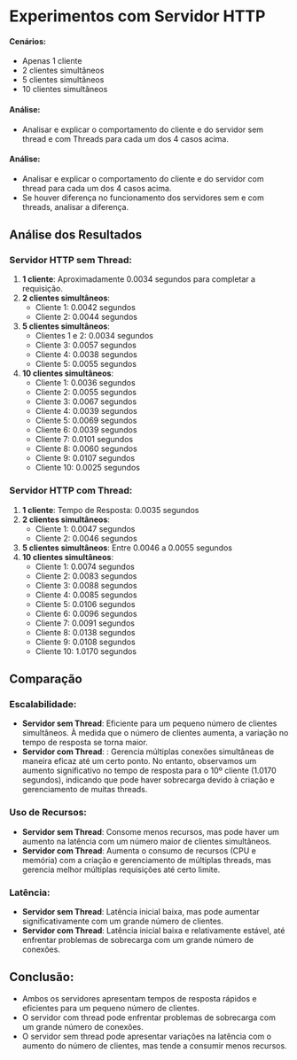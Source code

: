 # Experimentos com Servidor HTTP
#### Cenários:
- Apenas 1 cliente
- 2 clientes simultâneos
- 5 clientes simultâneos
- 10 clientes simultâneos

#### Análise:
- Analisar e explicar o comportamento do cliente e do servidor sem thread e com Threads para cada um dos 4 casos acima.

#### Análise:
- Analisar e explicar o comportamento do cliente e do servidor com thread para cada um dos 4 casos acima.
- Se houver diferença no funcionamento dos servidores sem e com threads, analisar a diferença.

## Análise dos Resultados

### Servidor HTTP sem Thread:

1. **1 cliente**: Aproximadamente 0.0034 segundos para completar a requisição.
2. **2 clientes simultâneos**:
   - Cliente 1: 0.0042 segundos
   - Cliente 2: 0.0044 segundos
3. **5 clientes simultâneos**:
   - Clientes 1 e 2: 0.0034 segundos
   - Cliente 3: 0.0057 segundos
   - Cliente 4: 0.0038 segundos
   - Cliente 5: 0.0055 segundos
4. **10 clientes simultâneos**:
   - Cliente 1: 0.0036 segundos
   - Cliente 2: 0.0055 segundos
   - Cliente 3: 0.0067 segundos
   - Cliente 4: 0.0039 segundos
   - Cliente 5: 0.0069 segundos
   - Cliente 6: 0.0039 segundos
   - Cliente 7: 0.0101 segundos
   - Cliente 8: 0.0060 segundos
   - Cliente 9: 0.0107 segundos
   - Cliente 10: 0.0025 segundos

### Servidor HTTP com Thread:

1. **1 cliente**: Tempo de Resposta: 0.0035 segundos
2. **2 clientes simultâneos**:
   - Cliente 1: 0.0047 segundos
   - Cliente 2: 0.0046 segundos
3. **5 clientes simultâneos**: Entre 0.0046 a 0.0055 segundos
4. **10 clientes simultâneos**:
   - Cliente 1: 0.0074 segundos
   - Cliente 2: 0.0083 segundos
   - Cliente 3: 0.0088 segundos
   - Cliente 4: 0.0085 segundos
   - Cliente 5: 0.0106 segundos
   - Cliente 6: 0.0096 segundos
   - Cliente 7: 0.0091 segundos
   - Cliente 8: 0.0138 segundos
   - Cliente 9: 0.0108 segundos
   - Cliente 10: 1.0170 segundos

## Comparação

### Escalabilidade:
- **Servidor sem Thread**: Eficiente para um pequeno número de clientes simultâneos. À medida que o número de clientes aumenta, a variação no tempo de resposta se torna maior.
- **Servidor com Thread**: : Gerencia múltiplas conexões simultâneas de maneira eficaz até um certo ponto. No entanto, observamos um aumento significativo no tempo de resposta para o 10º cliente (1.0170 segundos), indicando que pode haver sobrecarga devido à criação e gerenciamento de muitas threads.

### Uso de Recursos:
- **Servidor sem Thread**: Consome menos recursos, mas pode haver um aumento na latência com um número maior de clientes simultâneos.
- **Servidor com Thread**: Aumenta o consumo de recursos (CPU e memória) com a criação e gerenciamento de múltiplas threads, mas gerencia melhor múltiplas requisições até certo limite.

### Latência:
- **Servidor sem Thread**: Latência inicial baixa, mas pode aumentar significativamente com um grande número de clientes.
- **Servidor com Thread**: Latência inicial baixa e relativamente estável, até enfrentar problemas de sobrecarga com um grande número de conexões.

## Conclusão:
- Ambos os servidores apresentam tempos de resposta rápidos e eficientes para um pequeno número de clientes.
- O servidor com thread pode enfrentar problemas de sobrecarga com um grande número de conexões.
- O servidor sem thread pode apresentar variações na latência com o aumento do número de clientes, mas tende a consumir menos recursos.

